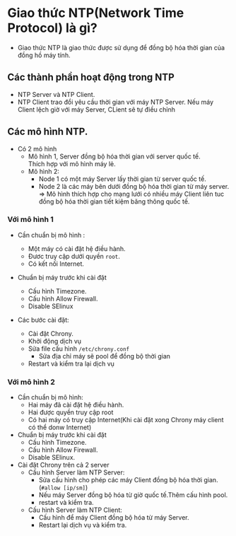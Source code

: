 # Giao thức NTP(Network Time Protocol) là gì?
* Giao thức NTP là giao thức được sử dụng để đồng bộ hóa thời gian của đồng hồ máy tính.
## Các thành phần hoạt động trong NTP 
* NTP Server và NTP Client.
* NTP Client trao đổi yêu cầu thời gian với máy NTP Server. Nếu máy Client lệch giờ với máy Server, CLient sẽ tự điều chỉnh
## Các mô hình NTP.
* Có 2 mô hình
    * Mô hình 1, Server đồng bộ hóa thời gian với server quốc tế.<br>Thích hợp với mô hình máy lẻ.
    * Mô hình 2:  
        * Node 1 có một máy Server lấy thời gian từ server quốc tế. 
        * Node 2 là các máy bên dưới đồng bộ hóa thời gian từ máy server.<br>=> Mô hình thích hợp cho mạng lưới có nhiều máy Client liên tuc đồng bộ hóa thời gian tiết kiệm băng thông quốc tế.

### Với mô hình 1
* Cần chuẩn bị mô hình :
    * Một máy có cài đặt hệ điều hành.
    * Đươc truy cập dưới quyền `root`.
    * Có kết nối Internet.
* Chuẩn bị máy trước khi cài đặt
    * Cấu hình Timezone.
    * Cấu hình Allow Firewall.
    * Disable SElinux
    
* Các bước cài đặt:
    * Cài đặt Chrony.
    * Khởi động dịch vụ
    * Sửa file cấu hình `/etc/chrony.conf`
        * Sửa địa chỉ máy sẽ pool để đồng bộ thời gian
    * Restart và kiểm tra lại dịch vụ

### Với mô hình 2
* Cần chuẩn bị mô hình:
    * Hai máy đã cài đặt hệ điều hành.
    * Hai được quyền truy cập root
    * Có hai máy có truy cập Internet(Khi cài đặt xong Chrony máy client có thể donw Internet)
* Chuẩn bị máy trước khi cài đặt
    * Cấu hình Timezone.
    * Cấu hình Allow Firewall.
    * Disable SElinux.
* Cài đặt Chrony trên cả 2 server 
    * Cấu hình Server làm NTP Server:
        * Sửa cấu hình cho phép các máy Client đồng bộ hóa thời gian.(`#allow [ip/sm]`)
        * Nếu máy Server đồng bộ hóa từ giờ quốc tế.Thêm cấu hình pool.
        * restart và kiểm tra.
    * Cấu hình Server làm NTP Client:
        * Cấu hình để máy Client đồng bộ hóa từ máy Server.
        * Restart lại dịch vụ và kiểm tra.

